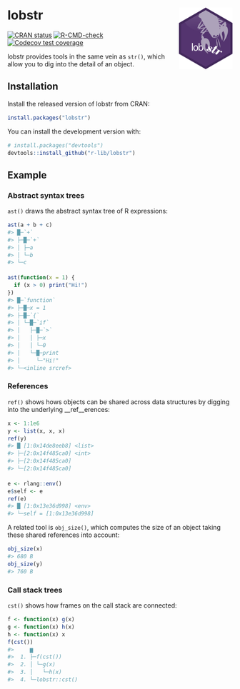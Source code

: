 
<!-- README.md is generated from README.Rmd. Please edit that file -->

# lobstr <a href="https://lobstr.r-lib.org"><img src="man/figures/logo.png" align="right" height="138" alt="lobstr website" /></a>

<!-- badges: start -->

[![CRAN
status](https://www.r-pkg.org/badges/version/lobstr)](https://cran.r-project.org/package=lobstr)
[![R-CMD-check](https://github.com/r-lib/lobstr/actions/workflows/R-CMD-check.yaml/badge.svg)](https://github.com/r-lib/lobstr/actions/workflows/R-CMD-check.yaml)
[![Codecov test
coverage](https://codecov.io/gh/r-lib/lobstr/branch/main/graph/badge.svg)](https://app.codecov.io/gh/r-lib/lobstr?branch=main)
<!-- badges: end -->

lobstr provides tools in the same vein as `str()`, which allow you to
dig into the detail of an object.

## Installation

Install the released version of lobstr from CRAN:

``` r
install.packages("lobstr")
```

You can install the development version with:

``` r
# install.packages("devtools")
devtools::install_github("r-lib/lobstr")
```

## Example

### Abstract syntax trees

`ast()` draws the abstract syntax tree of R expressions:

``` r
ast(a + b + c)
#> █─`+` 
#> ├─█─`+` 
#> │ ├─a 
#> │ └─b 
#> └─c

ast(function(x = 1) {
  if (x > 0) print("Hi!")
})
#> █─`function` 
#> ├─█─x = 1 
#> ├─█─`{` 
#> │ └─█─`if` 
#> │   ├─█─`>` 
#> │   │ ├─x 
#> │   │ └─0 
#> │   └─█─print 
#> │     └─"Hi!" 
#> └─<inline srcref>
```

### References

`ref()` shows hows objects can be shared across data structures by
digging into the underlying \_\_ref\_\_erences:

``` r
x <- 1:1e6
y <- list(x, x, x)
ref(y)
#> █ [1:0x14de8eeb8] <list> 
#> ├─[2:0x14f485ca0] <int> 
#> ├─[2:0x14f485ca0] 
#> └─[2:0x14f485ca0]

e <- rlang::env()
e$self <- e
ref(e)
#> █ [1:0x13e36d998] <env> 
#> └─self = [1:0x13e36d998]
```

A related tool is `obj_size()`, which computes the size of an object
taking these shared references into account:

``` r
obj_size(x)
#> 680 B
obj_size(y)
#> 760 B
```

### Call stack trees

`cst()` shows how frames on the call stack are connected:

``` r
f <- function(x) g(x)
g <- function(x) h(x)
h <- function(x) x
f(cst())
#>     ▆
#>  1. ├─f(cst())
#>  2. │ └─g(x)
#>  3. │   └─h(x)
#>  4. └─lobstr::cst()
```
